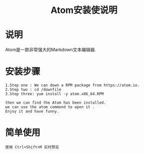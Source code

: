 # <center> Atom安装使说明
# 说明
  Atom是一款非常强大的Markdown文本编辑器.
# 安装步骤
    1.Step one : We can down a RPM package from https://atom.io.
    2.Step two : cd /downfile
    3.Step three: yum install -y atom.x86_64.RPM

    then we can find the Atom has been installed.
    we can use the atom commond to open it .
    Enjoy it and have funny.

# 简单使用
    使用 Ctrl+Shift+M 实时预览
